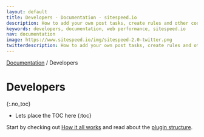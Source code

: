```yaml
---
layout: default
title: Developers - Documentation - sitespeed.io
description: How to add your own post tasks, create rules and other cool stuff.
keywords: developers, documentation, web performance, sitespeed.io
nav: documentation
image: https://www.sitespeed.io/img/sitespeed-2.0-twitter.png
twitterdescription: How to add your own post tasks, create rules and other cool stuff.
---
```

[Documentation]({{site.baseurl}}/documentation/sitespeed.io/) / Developers

# Developers
{:.no_toc}

* Lets place the TOC here
{:toc}

Start by checking out [How it all works]({{site.baseurl}}/documentation/sitespeed.io/how-it-all-works/) and read about the [plugin structure]({{site.baseurl}}/documentation/sitespeed.io/plugins/#create-your-own-plugin).
